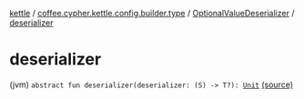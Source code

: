 [kettle](../../index.md) / [coffee.cypher.kettle.config.builder.type](../index.md) / [OptionalValueDeserializer](index.md) / [deserializer](./deserializer.md)

# deserializer

(jvm) `abstract fun deserializer(deserializer: (S) -> T?): `[`Unit`](https://kotlinlang.org/api/latest/jvm/stdlib/kotlin/-unit/index.html) [(source)](https://github.com/Cypher121/kettle/blob/master/src/main/kotlin/coffee/cypher/kettle/config/builder/type/OptionalValueDeserializer.kt#L5)
